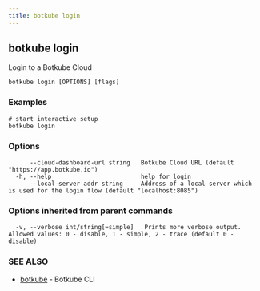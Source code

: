 ```yaml
---
title: botkube login
---
```


## botkube login

Login to a Botkube Cloud

```
botkube login [OPTIONS] [flags]
```

### Examples

```
# start interactive setup
botkube login

```

### Options

```
      --cloud-dashboard-url string   Botkube Cloud URL (default "https://app.botkube.io")
  -h, --help                         help for login
      --local-server-addr string     Address of a local server which is used for the login flow (default "localhost:8085")
```

### Options inherited from parent commands

```
  -v, --verbose int/string[=simple]   Prints more verbose output. Allowed values: 0 - disable, 1 - simple, 2 - trace (default 0 - disable)
```

### SEE ALSO

- [botkube](botkube.md) - Botkube CLI
